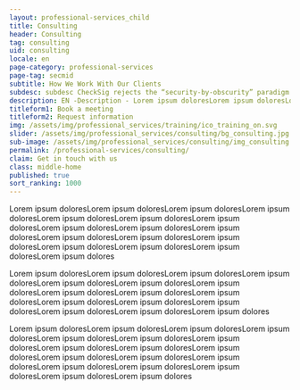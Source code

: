 ```yaml
---
layout: professional-services_child
title: Consulting
header: Consulting
tag: consulting
uid: consulting
locale: en
page-category: professional-services
page-tag: secmid
subtitle: How We Work With Our Clients
subdesc: subdesc CheckSig rejects the “security-by-obscurity” paradigm in favor of a transparent process.
description: EN -Description - Lorem ipsum doloresLorem ipsum doloresLorem ipsum doloresLorem ipsum doloresLorem ipsum doloresLorem ipsum doloresLorem ipsum doloresLorem ipsum doloresLorem ipsum doloresLorem ipsum doloresLorem ipsum doloresLorem ipsum doloresLorem ipsum doloresLorem ipsum doloresLorem ipsum doloresLorem ipsum doloresLorem ipsum dolores Lorem ipsum doloresLorem ipsum doloresLorem ipsum doloresLorem ipsum doloresLorem ipsum doloresLorem ipsum doloresLorem ipsum doloresLorem ipsum doloresLorem ipsum doloresLorem ipsum doloresLorem Lorem ipsum doloresLorem ipsum doloresLorem ipsum doloresLorem ipsum doloresLorem ipsum doloresLorem ipsum doloresLorem ipsum doloresLorem ipsum doloresLorem ipsum doloresLorem ipsum doloresLorem Lorem ipsum doloresLorem ipsum doloresLorem ipsum doloresLorem ipsum doloresLorem ipsum doloresLorem ipsum doloresLorem ipsum doloresLorem ipsum doloresLorem ipsum doloresLorem ipsum doloresLorem 
titleform1: Book a meeting
titleform2: Request information
img: /assets/img/professional_services/training/ico_training_on.svg
slider: /assets/img/professional_services/consulting/bg_consulting.jpg
sub-image: /assets/img/professional_services/consulting/img_consulting.jpg
permalink: /professional-services/consulting/
claim: Get in touch with us
class: middle-home
published: true
sort_ranking: 1000
---
```


Lorem ipsum doloresLorem ipsum doloresLorem ipsum doloresLorem ipsum doloresLorem ipsum doloresLorem ipsum doloresLorem ipsum doloresLorem ipsum doloresLorem ipsum doloresLorem ipsum doloresLorem ipsum doloresLorem ipsum doloresLorem ipsum doloresLorem ipsum doloresLorem ipsum doloresLorem ipsum doloresLorem ipsum dolores

Lorem ipsum doloresLorem ipsum doloresLorem ipsum doloresLorem ipsum doloresLorem ipsum doloresLorem ipsum doloresLorem ipsum doloresLorem ipsum doloresLorem ipsum doloresLorem ipsum doloresLorem ipsum doloresLorem ipsum doloresLorem ipsum doloresLorem ipsum doloresLorem ipsum doloresLorem ipsum dolores

Lorem ipsum doloresLorem ipsum doloresLorem ipsum doloresLorem ipsum doloresLorem ipsum doloresLorem ipsum doloresLorem ipsum doloresLorem ipsum doloresLorem ipsum doloresLorem ipsum doloresLorem ipsum doloresLorem ipsum doloresLorem ipsum doloresLorem ipsum doloresLorem ipsum doloresLorem ipsum doloresLorem ipsum doloresLorem ipsum dolores

